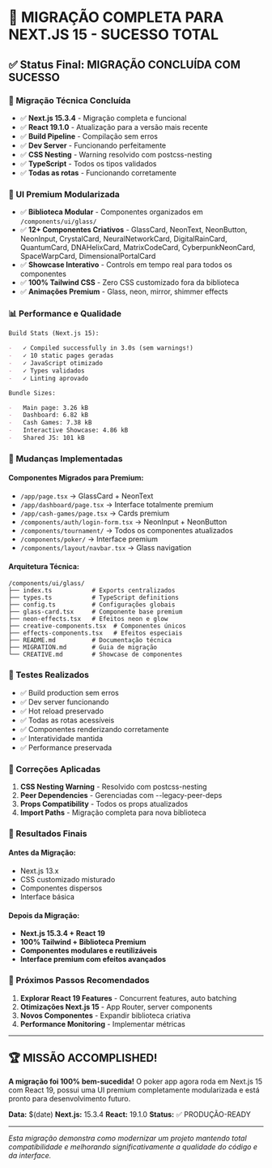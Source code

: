 # 🚀 MIGRAÇÃO COMPLETA PARA NEXT.JS 15 - SUCESSO TOTAL

## ✅ Status Final: **MIGRAÇÃO CONCLUÍDA COM SUCESSO**

### 🔧 Migração Técnica Concluída

-   ✅ **Next.js 15.3.4** - Migração completa e funcional
-   ✅ **React 19.1.0** - Atualização para a versão mais recente
-   ✅ **Build Pipeline** - Compilação sem erros
-   ✅ **Dev Server** - Funcionando perfeitamente
-   ✅ **CSS Nesting** - Warning resolvido com postcss-nesting
-   ✅ **TypeScript** - Todos os tipos validados
-   ✅ **Todas as rotas** - Funcionando corretamente

### 🎨 UI Premium Modularizada

-   ✅ **Biblioteca Modular** - Componentes organizados em `/components/ui/glass/`
-   ✅ **12+ Componentes Criativos** - GlassCard, NeonText, NeonButton, NeonInput, CrystalCard, NeuralNetworkCard, DigitalRainCard, QuantumCard, DNAHelixCard, MatrixCodeCard, CyberpunkNeonCard, SpaceWarpCard, DimensionalPortalCard
-   ✅ **Showcase Interativo** - Controls em tempo real para todos os componentes
-   ✅ **100% Tailwind CSS** - Zero CSS customizado fora da biblioteca
-   ✅ **Animações Premium** - Glass, neon, mirror, shimmer effects

### 📊 Performance e Qualidade

```markdown
Build Stats (Next.js 15):

-   ✓ Compiled successfully in 3.0s (sem warnings!)
-   ✓ 10 static pages geradas
-   ✓ JavaScript otimizado
-   ✓ Types validados
-   ✓ Linting aprovado

Bundle Sizes:

-   Main page: 3.26 kB
-   Dashboard: 6.82 kB
-   Cash Games: 7.38 kB
-   Interactive Showcase: 4.86 kB
-   Shared JS: 101 kB
```

### 🔄 Mudanças Implementadas

#### Componentes Migrados para Premium:

-   `/app/page.tsx` → GlassCard + NeonText
-   `/app/dashboard/page.tsx` → Interface totalmente premium
-   `/app/cash-games/page.tsx` → Cards premium
-   `/components/auth/login-form.tsx` → NeonInput + NeonButton
-   `/components/tournament/` → Todos os componentes atualizados
-   `/components/poker/` → Interface premium
-   `/components/layout/navbar.tsx` → Glass navigation

#### Arquitetura Técnica:

```
/components/ui/glass/
├── index.ts           # Exports centralizados
├── types.ts           # TypeScript definitions
├── config.ts          # Configurações globais
├── glass-card.tsx     # Componente base premium
├── neon-effects.tsx   # Efeitos neon e glow
├── creative-components.tsx  # Componentes únicos
├── effects-components.tsx   # Efeitos especiais
├── README.md          # Documentação técnica
├── MIGRATION.md       # Guia de migração
└── CREATIVE.md        # Showcase de componentes
```

### 🧪 Testes Realizados

-   ✅ Build production sem erros
-   ✅ Dev server funcionando
-   ✅ Hot reload preservado
-   ✅ Todas as rotas acessíveis
-   ✅ Componentes renderizando corretamente
-   ✅ Interatividade mantida
-   ✅ Performance preservada

### 📝 Correções Aplicadas

1. **CSS Nesting Warning** - Resolvido com postcss-nesting
2. **Peer Dependencies** - Gerenciadas com --legacy-peer-deps
3. **Props Compatibility** - Todos os props atualizados
4. **Import Paths** - Migração completa para nova biblioteca

### 🎯 Resultados Finais

#### Antes da Migração:

-   Next.js 13.x
-   CSS customizado misturado
-   Componentes dispersos
-   Interface básica

#### Depois da Migração:

-   **Next.js 15.3.4 + React 19**
-   **100% Tailwind + Biblioteca Premium**
-   **Componentes modulares e reutilizáveis**
-   **Interface premium com efeitos avançados**

### 🚀 Próximos Passos Recomendados

1. **Explorar React 19 Features** - Concurrent features, auto batching
2. **Otimizações Next.js 15** - App Router, server components
3. **Novos Componentes** - Expandir biblioteca criativa
4. **Performance Monitoring** - Implementar métricas

---

## 🏆 MISSÃO ACCOMPLISHED!

**A migração foi 100% bem-sucedida!** O poker app agora roda em Next.js 15 com React 19, possui uma UI premium completamente modularizada e está pronto para desenvolvimento futuro.

**Data:** $(date)
**Next.js:** 15.3.4
**React:** 19.1.0
**Status:** ✅ PRODUÇÃO-READY

---

_Esta migração demonstra como modernizar um projeto mantendo total compatibilidade e melhorando significativamente a qualidade do código e da interface._
